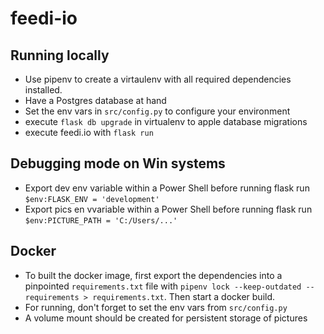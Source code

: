 # feedi-io
## Running locally
* Use pipenv to create a virtaulenv with all required dependencies installed.
* Have a Postgres database at hand
* Set the env vars in ```src/config.py``` to configure your environment
* execute ```flask db upgrade``` in virtualenv to apple database migrations
* execute feedi.io with ```flask run```
## Debugging mode on Win systems
* Export dev env variable within a Power Shell before running flask run ```$env:FLASK_ENV = 'development'```
* Export pics en vvariable within a Power Shell before running flask run ```$env:PICTURE_PATH = 'C:/Users/...'```

## Docker
* To built the docker image, first export the dependencies into a pinpointed 
```requirements.txt``` file with ```pipenv lock --keep-outdated --requirements > requirements.txt```.
Then start a docker build.
* For running, don't forget to set the env vars from ```src/config.py```
* A volume mount should be created for persistent storage of pictures

